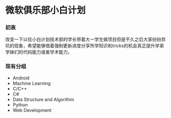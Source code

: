 # 微软俱乐部小白计划
### 初衷
改变一下以往小白计划技术部的学长带着大一学生做项目但是不久之后大家纷纷弃坑的现象，希望能够借着强制更新进度分享所学知识和tricks的机会真正提升学弟学妹们的代码能力或者学术能力。
### 现有分组
- Android
- Machine Learning
- C/C++
- C#
- Data Structure and Algorithm
- Python
- Web Development
